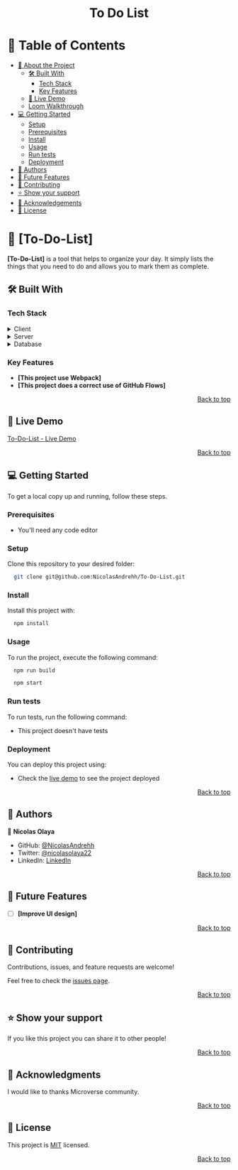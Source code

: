 <a name="readme-top"></a>

<div align="center">

  <h1><b>To Do List</b></h1>

</div>

<!-- TABLE OF CONTENTS -->

# 📗 Table of Contents

- [📖 About the Project](#about-project)
  - [🛠 Built With](#built-with)
    - [Tech Stack](#tech-stack)
    - [Key Features](#key-features)
  - [🚀 Live Demo](#live-demo)
  - [Loom Walkthrough](#loom-walkthrough)
- [💻 Getting Started](#getting-started)
  - [Setup](#setup)
  - [Prerequisites](#prerequisites)
  - [Install](#install)
  - [Usage](#usage)
  - [Run tests](#run-tests)
  - [Deployment](#triangular_flag_on_post-deployment)
- [👥 Authors](#authors)
- [🔭 Future Features](#future-features)
- [🤝 Contributing](#contributing)
- [⭐️ Show your support](#support)
- [🙏 Acknowledgements](#acknowledgements)
- [📝 License](#license)

<!-- PROJECT DESCRIPTION -->

# 📖 [To-Do-List] <a name="about-project"></a>


**[To-Do-List]** is a tool that helps to organize your day. It simply lists the things that you need to do and allows you to mark them as complete.

## 🛠 Built With <a name="built-with"></a>

### Tech Stack <a name="tech-stack"></a>


<details>
  <summary>Client</summary>
  <ul>
    <li>HTML</li>
    <li>SCSS</li>
    <li>JavaScript</li>
    <li>Webpack</li>
  </ul>
</details>

<details>
  <summary>Server</summary>
  <ul>
    <li>GitHub Pages</li>
  </ul>
</details>

<details>
<summary>Database</summary>
  <ul>
    <li>No database was required for this project</li>
  </ul>
</details>

<!-- Features -->

### Key Features <a name="key-features"></a>


- **[This project use Webpack]**
- **[This project does a correct use of GitHub Flows]**

<p align="right"><a href="#readme-top">Back to top</a></p>

<!-- LIVE DEMO -->

## 🚀 Live Demo <a name="live-demo"></a>

[To-Do-List - Live Demo](https://nicolasandrehh.github.io/To-Do-List/)

<p align="right"><a href="#readme-top">Back to top</a></p>

<!-- GETTING STARTED -->

## 💻 Getting Started <a name="getting-started"></a>


To get a local copy up and running, follow these steps.

### Prerequisites

- You'll need any code editor 

<!--
Example command:

```sh
 gem install rails
```
 -->

### Setup

Clone this repository to your desired folder:

```sh
  git clone git@github.com:NicolasAndrehh/To-Do-List.git
```

### Install

Install this project with:

```sh
  npm install
```

### Usage

To run the project, execute the following command:

```sh
  npm run build
```

```sh
  npm start
```

### Run tests

To run tests, run the following command:

- This project doesn't have tests

### Deployment

You can deploy this project using:

- Check the [live demo](#🚀-live-demo) to see the project deployed

<p align="right"><a href="#readme-top">Back to top</a></p>

<!-- AUTHORS -->

## 👥 Authors <a name="authors"></a>


👤 **Nicolas Olaya**

- GitHub: [@NicolasAndrehh](https://github.com/NicolasAndrehh)
- Twitter: [@nicolasolaya22](https://twitter.com/nicolasolaya22)
- LinkedIn: [LinkedIn](https://www.linkedin.com/in/nicolas-andres-olaya-gamba-3b032b248/)


<p align="right"><a href="#readme-top">Back to top</a></p>

<!-- FUTURE FEATURES -->

## 🔭 Future Features <a name="future-features"></a>


- [ ] **[Improve UI design]**

<p align="right"><a href="#readme-top">Back to top</a></p>

<!-- CONTRIBUTING -->

## 🤝 Contributing <a name="contributing"></a>

Contributions, issues, and feature requests are welcome!

Feel free to check the [issues page](../../issues/).

<p align="right"><a href="#readme-top">Back to top</a></p>

<!-- SUPPORT -->

## ⭐️ Show your support <a name="support"></a>

If you like this project you can share it to other people!

<p align="right"><a href="#readme-top">Back to top</a></p>

<!-- ACKNOWLEDGEMENTS -->

## 🙏 Acknowledgments <a name="acknowledgements"></a>

I would like to thanks Microverse community.

<p align="right"><a href="#readme-top">Back to top</a></p>

<!-- FAQ (optional) -->

## 📝 License <a name="license"></a>

This project is [MIT](./LICENSE) licensed.

<p align="right"><a href="#readme-top">Back to top</a></p>
